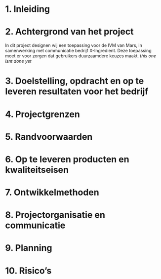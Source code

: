 # 1. Inleiding


# 2. Achtergrond van het project
In dit project designen wij een toepassing voor de IVM van Mars, in samenwerking met communicatie bedrijf X-Ingredient. Deze toepassing moet er voor zorgen dat gebruikers duurzaamdere keuzes maakt.
_this one isnt done yet_


# 3. Doelstelling, opdracht en op te leveren resultaten voor het bedrijf
# 4. Projectgrenzen
# 5. Randvoorwaarden
# 6. Op te leveren producten en kwaliteitseisen
# 7. Ontwikkelmethoden
# 8. Projectorganisatie en communicatie
# 9. Planning
# 10. Risico’s
